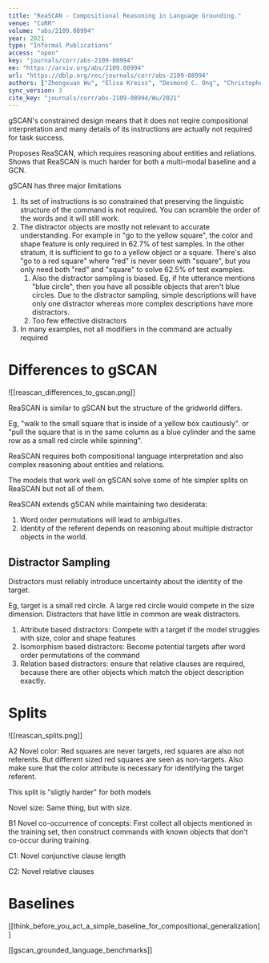 ```yaml
---
title: "ReaSCAN - Compositional Reasoning in Language Grounding."
venue: "CoRR"
volume: "abs/2109.08994"
year: 2021
type: "Informal Publications"
access: "open"
key: "journals/corr/abs-2109-08994"
ee: "https://arxiv.org/abs/2109.08994"
url: "https://dblp.org/rec/journals/corr/abs-2109-08994"
authors: ["Zhengxuan Wu", "Elisa Kreiss", "Desmond C. Ong", "Christopher Potts"]
sync_version: 3
cite_key: "journals/corr/abs-2109-08994/Wu/2021"
---
```


gSCAN's constrained design means that it does not reqire compositional interpretation and many details of its instructions are actually not required for task success.

Proposes ReaSCAN, which requires reasoning about entities and reliations. Shows that ReaSCAN is much harder for both a multi-modal baseline and a GCN.

gSCAN has three major limitations

1. Its set of instructions is so constrained that preserving the linguistic structure of the command is not required. You can scramble the order of the words and it will still work.
2. The distractor objects are mostly not relevant to accurate understanding. For example in "go to the yellow square", the color and shape feature is only required in 62.7% of test samples. In the other stratum, it is sufficient to go to a yellow object or a square. There's also "go to a red square" where "red" is never seen with "square", but you only need both "red" and "square" to solve 62.5% of test examples.
	1. Also the distractor sampling is biased. Eg, if hte utterance mentions "blue circle", then you have all possible objects that aren't blue circles. Due to the distractor sampling, simple descriptions will have only one distractor whereas more complex descriptions have more distractors.
	2. Too few effective distractors
3. In many examples, not all modifiers in the command are actually required

# Differences to gSCAN
![[reascan_differences_to_gscan.png]]

ReaSCAN is similar to gSCAN but the structure of the gridworld differs.

Eg, "walk to the small square that is inside of a yellow box cautiously". or "pull the square that is in the same column as a blue cylinder and the same row as a small red circle while spinning".

ReaSCAN requires both compositional language interpretation and also complex reasoning about entities and relations.

The models that work well on gSCAN solve some of hte simpler splits on ReaSCAN but not all of them.

ReaSCAN extends gSCAN while maintaining two desiderata:

1. Word order permutations will lead to ambiguities.
2. Identity of the referent depends on reasoning about multiple distractor objects in the world.


## Distractor Sampling

Distractors must reliably introduce uncertainty about the identity of the target.

Eg, target is a small red circle. A large red circle would compete in the size dimension. Distractors that have little in common are weak distractors.

1. Attribute based distractors: Compete with a target if the model struggles with size, color and shape features
2. Isomorphism based distractors: Become potential targets after word order permutations of the command
3. Relation based distractors: ensure that relative clauses are required, because there are other objects which match the object description exactly.

# Splits

![[reascan_splits.png]]

A2 Novel color: Red squares are never targets, red squares are also not referents. But different sized red squares are seen as non-targets. Also make sure that the color attribute is necessary for identifying the target referent.

This split is "sligtly harder" for both models

Novel size: Same thing, but with size.

B1 Novel co-occurrence of concepts: First collect all objects mentioned in the training set, then construct commands with known objects that don't co-occur during training.

C1: Novel conjunctive clause length

C2: Novel relative clauses

# Baselines

[[think_before_you_act_a_simple_baseline_for_compositional_generalization]]

[[gscan_grounded_language_benchmarks]]

